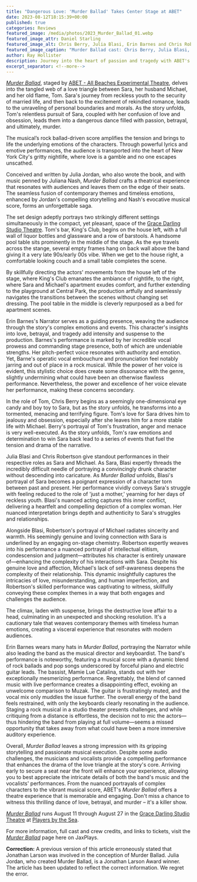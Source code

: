 ```yaml
---
title: "Dangerous Love: 'Murder Ballad' Takes Center Stage at ABET"
date: 2023-08-12T18:15:39+00:00
published: true
categories: Reviews
featured_image: /media/photos/2023_Murder_Ballad_01.webp
featured_image_attr: Daniel Starling
featured_image_alt: Chris Berry, Julia Blasi, Erin Barnes and Chris Robertson (left to right)
featured_image_caption: "Murder Ballad cast: Chris Berry, Julia Blasi, Erin Barnes and Chris Robertson (left to right)"
author: Ray Hollister
description: Journey into the heart of passion and tragedy with ABET's "Murder Ballad." Secure a front row seat for the full experience.
excerpt_separator: <!--more-->
---
```

[*Murder Ballad*](/productions/2023-murder-ballad/), staged by [ABET - All Beaches Experimental Theatre](/theatres/abet-all-beaches-experimental-theatre/), delves into the tangled web of a love triangle between Sara, her husband Michael, and her old flame, Tom. Sara's journey from reckless youth to the security of married life, and then back to the excitement of rekindled romance, leads to the unraveling of personal boundaries and morals. As the story unfolds, Tom's relentless pursuit of Sara, coupled with her confusion of love and obsession, leads them into a dangerous dance filled with passion, betrayal, and ultimately, murder.
<!--more-->
The musical’s rock ballad-driven score amplifies the tension and brings to life the underlying emotions of the characters. Through powerful lyrics and emotive performances, the audience is transported into the heart of New York City's gritty nightlife, where love is a gamble and no one escapes unscathed.

Conceived and written by Julia Jordan, who also wrote the book, and with music penned by Juliana Nash, *Murder Ballad* crafts a theatrical experience that resonates with audiences and leaves them on the edge of their seats. The seamless fusion of contemporary themes and timeless emotions, enhanced by Jordan's compelling storytelling and Nash's evocative musical score, forms an unforgettable saga.

The set design adeptly portrays two strikingly different settings simultaneously in the compact, yet pleasant, space of the [Grace Darling Studio Theatre](/venues/grace-darling-studio-theatre). Tom's bar, King's Club, begins on the house left, with a full wall of liquor bottles and glassware and a row of barstools. A handsome pool table sits prominently in the middle of the stage. As the eye travels across the stange, several empty frames hang on back wall above the band giving it a very late 90s/early 00s vibe. When we get to the house right, a comfortable looking couch and a small table completes the scene. 

By skillfully directing the actors' movements from the house left of the stage, where King's Club emanates the ambiance of nightlife, to the right, where Sara and Michael's apartment exudes comfort, and further extending to the playground at Central Park, the production artfully and seamlessly navigates the transitions between the scenes without changing set dressing. The pool table in the middle is cleverly repurposed as a bed for apartment scenes.

Erin Barnes's Narrator serves as a guiding presence, weaving the audience through the story's complex emotions and events. This character's insights into love, betrayal, and tragedy add intensity and suspense to the production. Barnes's performance is marked by her incredible vocal prowess and commanding stage presence, both of which are undeniable strengths. Her pitch-perfect voice resonates with authority and emotion. Yet, Barne's operatic vocal embouchure and pronunciation feel notably jarring and out of place in a rock musical. While the power of her voice is evident, this stylistic choice does create some dissonance with the genre, slightly undermining what could have been an otherwise flawless performance. Nevertheless, the power and excellence of her voice elevate her performance, making these concerns secondary.

In the role of Tom, Chris Berry begins as a seemingly one-dimensional eye candy and boy toy to Sara, but as the story unfolds, he transforms into a tormented, menacing and terrifying figure. Tom's love for Sara drives him to jealousy and obsession, especially after she leaves him for a more stable life with Michael. Berry's portrayal of Tom's frustration, anger and menace is very well-executed. As the story unfolds, Tom's raw emotions and determination to win Sara back lead to a series of events that fuel the tension and drama of the narrative. 

Julia Blasi and Chris Robertson give standout performances in their respective roles as Sara and Michael. As Sara, Blasi expertly threads the incredibly difficult needle of portraying a convincingly drunk character without descending into caricature. As *Murder Ballad* unfolds, Blasi's portrayal of Sara becomes a poignant expression of a character torn between past and present. Her performance vividly conveys Sara's struggle with feeling reduced to the role of 'just a mother,' yearning for her days of reckless youth. Blasi's nuanced acting captures this inner conflict, delivering a heartfelt and compelling depiction of a complex woman. Her nuanced interpretation brings depth and authenticity to Sara's struggles and relationships.

Alongside Blasi, Robertson's portrayal of Michael radiates sincerity and warmth. His seemingly genuine and loving connection with Sara is underlined by an engaging on-stage chemistry. Robertson expertly weaves into his performance a nuanced portrayal of intellectual elitism, condescension and judgment—attributes his character is entirely unaware of—enhancing the complexity of his interactions with Sara. Despite his genuine love and affection, Michael's lack of self-awareness deepens the complexity of their relationship. This dynamic insightfully captures the intricacies of love, misunderstanding, and human imperfection, and Robertson's skilled performance was captivating to witness, skillfully conveying these complex themes in a way that both engages and challenges the audience.

The climax, laden with suspense, brings the destructive love affair to a head, culminating in an unexpected and shocking resolution. It's a cautionary tale that weaves contemporary themes with timeless human emotions, creating a visceral experience that resonates with modern audiences.

Erin Barnes wears many hats in *Murder Ballad*, portraying the Narrator while also leading the band as the musical director and keyboardist. The band's performance is noteworthy, featuring a musical score with a dynamic blend of rock ballads and pop songs underscored by forceful piano and electric guitar leads. The bassist, Mamie Lue Catalina, stands out with her exceptionally mesmerizing performance. Regrettably, the blend of canned music with live performance creates a disappointing effect, evoking an unwelcome comparison to Muzak. The guitar is frustratingly muted, and the vocal mix only muddles the issue further. The overall energy of the band feels restrained, with only the keyboards clearly resonating in the audience. Staging a rock musical in a studio theater presents challenges, and while critiquing from a distance is effortless, the decision not to mic the actors—thus hindering the band from playing at full volume—seems a missed opportunity that takes away from what could have been a more immersive auditory experience.

Overall, *Murder Ballad* leaves a strong impression with its gripping storytelling and passionate musical execution. Despite some audio challenges, the musicians and vocalists provide a compelling performance that enhances the drama of the love triangle at the story's core. Arriving early to secure a seat near the front will enhance your experience, allowing you to best appreciate the intricate details of both the band's music and the vocalists' performances. From the nuanced portrayals of complex characters to the vibrant musical score, ABET's *Murder Ballad* offers a theatre experience that is memorable and engaging. Don't miss a chance to witness this thrilling dance of love, betrayal, and murder – it's a killer show.

[*Murder Ballad*](/productions/2023-murder-ballad/) runs August 11 through August 27 in the [Grace Darling Studio Theatre](/venues/grace-darling-studio-theatre) at [Players by the Sea](/theatres/players-by-the-sea).

For more information, full cast and crew credits, and links to tickets, visit the [*Murder Ballad*](/productions/2023-murder-ballad/) page here on JaxPlays. 

**Correction:** A previous version of this article erroneously stated that Jonathan Larson was involved in the conception of Murder Ballad. Julia Jordan, who created Murder Ballad, is a Jonathan Larson Award winner. The article has been updated to reflect the correct information. We regret the error.